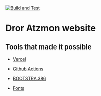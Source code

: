 [![Build and Test](https://github.com/Pavel-Durov/atzmondor/actions/workflows/build_test_react.yml/badge.svg)](https://github.com/Pavel-Durov/atzmondor/actions/workflows/build_test_react.yml)

# Dror Atzmon website

## Tools that made it possible

- [Vercel](https://drkimchi.vercel.app/)

- [Github Actions](https://docs.github.com/en/actions)

- [BOOTSTRA.386](https://github.com/kristopolous/BOOTSTRA.386)

- [Fonts](https://int10h.org/oldschool-pc-fonts/readme/)


